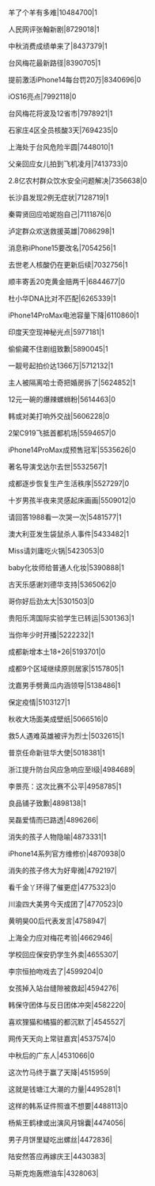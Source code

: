羊了个羊有多难|10484700|1

人民网评张翰新剧|8729018|1

中秋消费成绩单来了|8437379|1

台风梅花最新路径|8390705|1

提前激活iPhone14每台罚20万|8340696|0

iOS16亮点|7992118|0

台风梅花将波及12省市|7978921|1

石家庄4区全员核酸3天|7694235|0

上海处于台风危险半圆|7448010|1

父亲回应女儿拍到飞机凌月|7413733|0

2.8亿农村群众饮水安全问题解决|7356638|0

长沙县发现2例无症状|7128719|1

秦霄贤回应哈妮抱自己|7111876|0

泸定群众欢送救援英雄|7086298|1

消息称iPhone15要改名|7054256|1

去世老人核酸仍在更新后续|7032756|1

顺丰寄丢20克黄金赔两千|6844677|0

杜小华DNA比对不匹配|6265339|1

iPhone14ProMax电池容量下降|6110860|1

印度天空现神秘光点|5977181|1

偷偷藏不住剧组致歉|5890045|1

一靓号起拍价达1366万|5712132|1

主人被隔离哈士奇把婚房拆了|5624852|1

12元一碗的爆辣螺蛳粉|5614463|0

韩或对美打响外交战|5606228|0

2架C919飞抵首都机场|5594657|0

iPhone14ProMax成预售冠军|5535626|0

著名导演戈达尔去世|5532567|1

成都逐步恢复生产生活秩序|5527297|0

十岁男孩半夜来灵感起床画画|5509012|0

请回答1988看一次哭一次|5481577|1

澳大利亚发生袋鼠杀人事件|5433482|1

Miss请刘庸吃火锅|5423053|0

baby化妆师给普通人化妆|5390888|1

古天乐感谢刘德华支持|5365062|0

哥你好后劲太大|5301503|0

贵阳乐湾国际实验学生已转运|5301363|1

当你年少时开播|5222232|1

成都新增本土18+26|5193701|0

成都9个区域继续原则居家|5157805|1

沈嘉男手劈黄瓜内涵领导|5138486|1

保定疫情|5103127|1

秋收大场面美成壁纸|5066516|0

救5人遇难英雄被评为烈士|5032615|1

普京任命新驻华大使|5018381|1

浙江提升防台风应急响应至Ⅰ级|4984689|

李景亮：这次比赛不公平|4958785|1

良品铺子致歉|4898138|1

吴磊爱情而已路透|4896266|

消失的孩子人物隐喻|4873331|1

iPhone14系列官方维修价|4870938|0

消失的孩子佟大为好卑微|4792197|

看千金丫环得了催更症|4775323|0

川渝四大美男今天成团了|4770523|0

黄明昊00后代表发言|4758947|

上海全力应对梅花考验|4662946|

学校回应保安扔学生外卖|4655307|

李宗恒拍吻戏去了|4599204|0

女孩掉入站台缝隙被救起|4594276|

韩保守团体与反日团体冲突|4582220|

喜欢狸猫和橘猫的都沉默了|4545527|

网传天天向上常驻嘉宾|4537574|0

中秋后的广东人|4531066|0

这次竹马终于赢了天降|4515959|

这就是钱塘江大潮的力量|4495281|1

这样的韩系证件照谁不想要|4488113|0

杨紫王鹤棣或出演风月锦囊|4474056|

男子月饼里疑吃出螺丝|4472836|

陆安然答应再嫁庆王|4430383|

马斯克炮轰燃油车|4328063|

